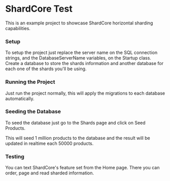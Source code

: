 # ShardCore Test
This is an example project to showcase ShardCore horizontal sharding capabilities.

### Setup
To setup the project just replace the server name on the SQL connection strings, and the DatabaseServerName variables, on the Startup class.
Create a database to store the shards information and another database for each one of the shards you'll be using.

### Running the Project
Just run the project normally, this will apply the migrations to each database automatically.

### Seeding the Database
To seed the database just go to the Shards page and click on Seed Products. 

This will seed 1 million products to the database and the result will be updated  in realtime each 50000 products.

### Testing 
You can text ShardCore's feature set from the Home page. There you can order, page and read sharded information.

